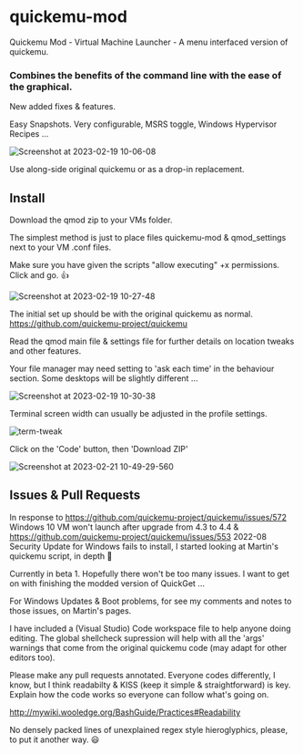 # quickemu-mod
Quickemu Mod - Virtual Machine Launcher  -  A menu interfaced version of quickemu.

### Combines the benefits of the command line with the ease of the graphical.

New added fixes & features. 

Easy Snapshots. Very configurable, MSRS toggle, Windows Hypervisor Recipes ... 

![Screenshot at 2023-02-19 10-06-08](https://user-images.githubusercontent.com/3956806/219939020-f3d8c512-4366-4186-8979-eebc879ed2aa.png)


Use along-side original quickemu or as a drop-in replacement.  


## Install

Download the qmod zip to your VMs folder.  

The simplest method is just to place files quickemu-mod & qmod_settings next to your VM .conf files.

Make sure you have given the scripts "allow executing" +x permissions.  Click and go. 👍


![Screenshot at 2023-02-19 10-27-48](https://user-images.githubusercontent.com/3956806/219940371-fb1b778c-3bbc-4739-bdad-caee87a29d18.jpg)

The initial set up should be with the original quickemu as normal.  https://github.com/quickemu-project/quickemu

Read the qmod main file & settings file for further details on location tweaks and other features.

Your file manager may need setting to 'ask each time' in the behaviour section.  Some desktops will be slightly different ...


![Screenshot at 2023-02-19 10-30-38](https://user-images.githubusercontent.com/3956806/219940035-9d4df156-8309-4845-8432-05941749dda1.png)

Terminal screen width can usually be adjusted in the profile settings.

![term-tweak](https://user-images.githubusercontent.com/3956806/219943219-ddbe3547-bcd6-4d48-afb0-b549c4810a9c.png)

Click on the 'Code' button, then 'Download ZIP'

![Screenshot at 2023-02-21 10-49-29-560](https://user-images.githubusercontent.com/3956806/220318265-e05b5f26-54b6-49e7-bc60-79df14b08a89.png)


## Issues & Pull Requests

In response to https://github.com/quickemu-project/quickemu/issues/572  Windows 10 VM won't launch after upgrade from 4.3 to 4.4 &  https://github.com/quickemu-project/quickemu/issues/553  2022-08 Security Update for Windows fails to install, I started looking at Martin's quickemu script, in depth  :rofl:

Currently in beta 1.  Hopefully there won't be too many issues. I want to get on with finishing the modded version of QuickGet ...

For Windows Updates & Boot problems, for see my comments and notes to those issues, on Martin's pages.

I have included a (Visual Studio) Code workspace file to help anyone doing editing. The global shellcheck supression will help with all the 'args' warnings that come from the original quickemu code  (may adapt for other editors too).

Please make any pull requests annotated. Everyone codes differently, I know, but I think readabilty & KISS (keep it simple & straightforward) is key. Explain how the code works so everyone can follow what's going on.

http://mywiki.wooledge.org/BashGuide/Practices#Readability 

No densely packed lines of unexplained regex style hieroglyphics, please, to put it another way. 😃
